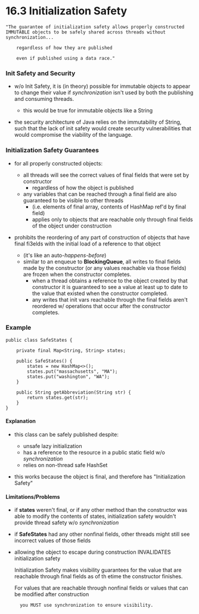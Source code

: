 # 16.3 Initialization Safety

    "The guarantee of initialization safety allows properly constructed
    IMMUTABLE objects to be safely shared across threads without synchronization...
    
        regardless of how they are published
        
        even if published using a data race."

### Init Safety and Security        
- w/o Init Safety, it is (in theory) possible for immutable objects to appear to change their value
if *synchronization* isn't used by both the publishing and consuming threads.
    - this would be true for immutable objects like a String
    
- the security architecture of Java relies on the immutability of String, such that the lack of 
init safety would create security vulnerabilities that would compromise the viability of the language. 


### Initialization Safety Guarantees
- for all properly constructed objects:
    - all threads will see the correct values of final fields that were set by constructor
        - regardless of how the object is published
    - any variables that can be reached through a final field are also guaranteed to be visible
    to other threads
        - (i.e. elements of final array, contents of HashMap ref'd by final field)
        - applies only to objects that are reachable only through final fields of the 
        object under construction


- prohibits the reordering of any part of construction of objects that have final fi3elds with the
initial load of a reference to that object
    - (it's like an auto-*happens-before*)
    - similar to an enqueue to **BlockingQueue**, all writes to final fields made by the constructor 
    (or any values reachable via those fields) are frozen when the constructor completes.
        - when a thread obtains a reference to the object created by that constructor it is 
        guaranteed to see a value at least up to date to the value that existed when the
        constructor completed. 
        - any writes that init vars reachable through the final fields aren't
        reordered w/ operations that occur after the constructor completes.
        
### Example

    public class SafeStates {
        
        private final Map<String, String> states;
        
        public SafeStates() {
            states = new HashMap<>();
            states.put("massachusetts", "MA");
            states.put("washington", "WA");
        }
        
        public String getAbbreviation(String str) {
            return states.get(str);
        }
    }
#### Explanation
- this class can be safely published despite:
    - unsafe lazy initialization
    - has a reference to the resource in a public static field w/o *synchronization*
    - relies on non-thread safe HashSet
    
- this works because the object is final, and therefore has "Initialization Safety"

#### Limitations/Problems
- if **states** weren't final, or if any other method than the constructor was able to modify
the contents of states, initialization safety wouldn't provide thread safety w/o *synchronization*
    
- if **SafeStates** had any other nonfinal fields, other threads might still see incorrect values of those 
fields

- allowing the object to escape during construction INVALIDATES initialization safety

    
    Initialization Safety makes visibility guarantees for the value that are reachable through
    final fields as of th etime the constructor finishes.
    
    For values that are reachable through nonfinal fields or values that can be modified after
    construction
    
        you MUST use synchronization to ensure visibility.



    
    

